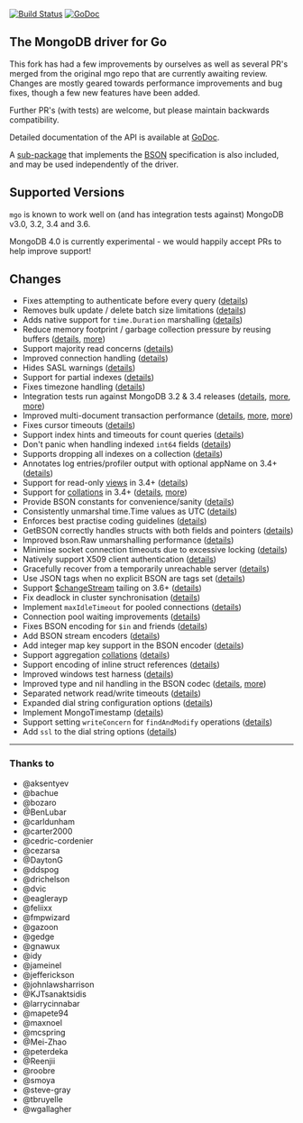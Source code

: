 [![Build Status](https://travis-ci.org/globalsign/mgo.svg?branch=master)](https://travis-ci.org/globalsign/mgo) [![GoDoc](https://godoc.org/github.com/globalsign/mgo?status.svg)](https://godoc.org/github.com/globalsign/mgo)

The MongoDB driver for Go
-------------------------

This fork has had a few improvements by ourselves as well as several PR's merged from the original mgo repo that are currently awaiting review.
Changes are mostly geared towards performance improvements and bug fixes, though a few new features have been added.

Further PR's (with tests) are welcome, but please maintain backwards compatibility.

Detailed documentation of the API is available at
[GoDoc](https://godoc.org/github.com/globalsign/mgo).

A [sub-package](https://godoc.org/github.com/globalsign/mgo/bson) that implements the [BSON](http://bsonspec.org) specification is also included, and may be used independently of the driver.

## Supported Versions

`mgo` is known to work well on (and has integration tests against) MongoDB v3.0, 3.2, 3.4 and 3.6. 

MongoDB 4.0 is currently experimental - we would happily accept PRs to help improve support!

## Changes
* Fixes attempting to authenticate before every query ([details](https://github.com/go-mgo/mgo/issues/254))
* Removes bulk update / delete batch size limitations ([details](https://github.com/go-mgo/mgo/issues/288))
* Adds native support for `time.Duration` marshalling ([details](https://github.com/go-mgo/mgo/pull/373))
* Reduce memory footprint / garbage collection pressure by reusing buffers ([details](https://github.com/go-mgo/mgo/pull/229), [more](https://github.com/globalsign/mgo/pull/56))
* Support majority read concerns ([details](https://github.com/globalsign/mgo/pull/2))
* Improved connection handling ([details](https://github.com/globalsign/mgo/pull/5))
* Hides SASL warnings ([details](https://github.com/globalsign/mgo/pull/7))
* Support for partial indexes ([details](https://github.com/domodwyer/mgo/commit/5efe8eccb028238d93c222828cae4806aeae9f51))
* Fixes timezone handling ([details](https://github.com/go-mgo/mgo/pull/464))
* Integration tests run against MongoDB 3.2 & 3.4 releases ([details](https://github.com/globalsign/mgo/pull/4), [more](https://github.com/globalsign/mgo/pull/24), [more](https://github.com/globalsign/mgo/pull/35))
* Improved multi-document transaction performance ([details](https://github.com/globalsign/mgo/pull/10), [more](https://github.com/globalsign/mgo/pull/11), [more](https://github.com/globalsign/mgo/pull/16))
* Fixes cursor timeouts ([details](https://jira.mongodb.org/browse/SERVER-24899))
* Support index hints and timeouts for count queries ([details](https://github.com/globalsign/mgo/pull/17))
* Don't panic when handling indexed `int64` fields ([details](https://github.com/go-mgo/mgo/issues/475))
* Supports dropping all indexes on a collection ([details](https://github.com/globalsign/mgo/pull/25))
* Annotates log entries/profiler output with optional appName on 3.4+ ([details](https://github.com/globalsign/mgo/pull/28))
* Support for read-only [views](https://docs.mongodb.com/manual/core/views/) in 3.4+ ([details](https://github.com/globalsign/mgo/pull/33))
* Support for [collations](https://docs.mongodb.com/manual/reference/collation/) in 3.4+ ([details](https://github.com/globalsign/mgo/pull/37), [more](https://github.com/globalsign/mgo/pull/166))
* Provide BSON constants for convenience/sanity ([details](https://github.com/globalsign/mgo/pull/41))
* Consistently unmarshal time.Time values as UTC ([details](https://github.com/globalsign/mgo/pull/42))
* Enforces best practise coding guidelines ([details](https://github.com/globalsign/mgo/pull/44))
* GetBSON correctly handles structs with both fields and pointers ([details](https://github.com/globalsign/mgo/pull/40))
* Improved bson.Raw unmarshalling performance ([details](https://github.com/globalsign/mgo/pull/49))
* Minimise socket connection timeouts due to excessive locking ([details](https://github.com/globalsign/mgo/pull/52))
* Natively support X509 client authentication ([details](https://github.com/globalsign/mgo/pull/55))
* Gracefully recover from a temporarily unreachable server ([details](https://github.com/globalsign/mgo/pull/69))
* Use JSON tags when no explicit BSON are tags set ([details](https://github.com/globalsign/mgo/pull/91))
* Support [$changeStream](https://docs.mongodb.com/manual/changeStreams/) tailing on 3.6+ ([details](https://github.com/globalsign/mgo/pull/97))
* Fix deadlock in cluster synchronisation ([details](https://github.com/globalsign/mgo/issues/120))
* Implement `maxIdleTimeout` for pooled connections ([details](https://github.com/globalsign/mgo/pull/116))
* Connection pool waiting improvements ([details](https://github.com/globalsign/mgo/pull/115))
* Fixes BSON encoding for `$in` and friends ([details](https://github.com/globalsign/mgo/pull/128))
* Add BSON stream encoders ([details](https://github.com/globalsign/mgo/pull/127))
* Add integer map key support in the BSON encoder ([details](https://github.com/globalsign/mgo/pull/140)) 
* Support aggregation [collations](https://docs.mongodb.com/manual/reference/collation/) ([details](https://github.com/globalsign/mgo/pull/144))
* Support encoding of inline struct references ([details](https://github.com/globalsign/mgo/pull/146))
* Improved windows test harness ([details](https://github.com/globalsign/mgo/pull/158))
* Improved type and nil handling in the BSON codec ([details](https://github.com/globalsign/mgo/pull/147/files), [more](https://github.com/globalsign/mgo/pull/181))
* Separated network read/write timeouts ([details](https://github.com/globalsign/mgo/pull/161))
* Expanded dial string configuration options ([details](https://github.com/globalsign/mgo/pull/162))
* Implement MongoTimestamp ([details](https://github.com/globalsign/mgo/pull/171))
* Support setting `writeConcern` for `findAndModify` operations ([details](https://github.com/globalsign/mgo/pull/185))
* Add `ssl` to the dial string options ([details](https://github.com/globalsign/mgo/pull/184))


---

### Thanks to
* @aksentyev
* @bachue
* @bozaro
* @BenLubar
* @carldunham
* @carter2000
* @cedric-cordenier
* @cezarsa
* @DaytonG
* @ddspog
* @drichelson
* @dvic
* @eaglerayp
* @feliixx
* @fmpwizard
* @gazoon
* @gedge
* @gnawux
* @idy
* @jameinel
* @jefferickson
* @johnlawsharrison
* @KJTsanaktsidis
* @larrycinnabar
* @mapete94
* @maxnoel
* @mcspring
* @Mei-Zhao
* @peterdeka
* @Reenjii
* @roobre
* @smoya
* @steve-gray
* @tbruyelle
* @wgallagher
